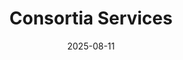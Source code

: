 ---
title: Consortia Services
date: 2025-08-11
type: landing

sections:
  - block: markdown
    content:
      title: Consortia Services
      text: |
        The NFDI community is actively involved in developing tools that effectively utilize PIDs across various use cases. We want to acknowledge this work, make it visible, and facilitate networking. You will find an overview of the PID services provided by the NFDI consortia below (open for additions).
        Would you like to make your tool visible on this page? If so, please [contact us](https://pid.services.base4nfdi.de/about/contact/). We look forward to your support!
    design:
      columns: '1'

  - block: markdown
    content:
      title: <h2>PID-Checker (NFDI4Energy)</h2>
      #subtitle: <h3>...</h3>
      text: |
        The PID Service is a web-based tool developed within TIB. It automatically checks and reports on the resolvability and status of Class IRIs, which can follow PID patterns in ontologies. It supports both scheduled, large-scale analysis of registered ontologies and on-demand checks for any ontology file available online in <span style="color: green;">.ttl</span> or <span style="color: green;">owl format</span>.  
        <h3>Main Features</h3>  
        * Batch PID Checking: Every two weeks, the service checks the ontologies from the NFDI4ING and NFDI4Energy collections (hosted by the TIB Terminology Service) for PID resolvability and status. Results are stored for reporting and monitoring.<br>
        * On-Demand PID Checking: Users can submit a link to any ontology file (in <span style="color: green;">.ttl</span> or <span style="color: green;">owl format</span>, e.g., from a Git repository) for immediate analysis. The results remain available for about one hour before they are automatically deleted.<br>
        * Detailed Reports: The service provides statistics such as the number of IRIs checked, how many are not working, PID pattern usage, and general ontology metadata.<br>
        * Result Downloads: Users can download the analysis results as CSV or Excel files — either for entire ontologies or just for filtered results. It is also possible to download results for a single ontology.<br>
        * Progress Tracking: For large external files, users receive a task ID and can track the progress and results asynchronously.  
        * REST API Access: All features can be accessed via a documented REST API.<br>

        <h3>How it relates to Persistent Identifiers (PIDs)</h3>  
        The service supports the FAIR data principles by checking that PIDs used in ontologies are working and maintained. It helps ontology developers and users ensure that PIDs are reliable, which is essential for data reuse and long-term accessibility.  

        <h3>Target Audience</h3>  
        * Ontology developers and curators  
        * Researchers or users interested in the quality and stability of PIDs in semantic resources  

        <h3>Conditions of Use</h3>  
        * The service is currently open to all users.  
        * It is provided by TIB as part of the NFDI4Energy project.  
        
        The tool is still under active development. If you notice any issues or have feature requests, feel free to create an issue in the repository or contact us by email — we’d be happy to help.  

        {{% cta cta_alt_link="https://terminology.nfdi4ing.de/ts/sandbox/pidChecker" cta_alt_text="Link to Service" %}}
    design:
      columns: '2'

  - block: markdown
    content:
      title: <h2>pid4cat (NFDI4Cat)</h2>
      #subtitle: <h3>Metadata Analysis</h3>
      text: |
        pid4cat is a service that is designed to assign persistent identifiers for resources generated in the catalysis research community, such as collections, samples, materials, devices, datasets, and services.  
        The pid4cat service builds upon existing PID infrastructure, i.e., it assigns [ePIC PIDs](https://www.pidconsortium.net/) based on the [Handle System](https://www.handle.net/). pid4cat enables partner organizations to manage their own sub-namespaces while maintaining a consistent approach to identifier creation and metadata management.  
        
        Key features of the pid4cat service include:  
        *low cost per PID for partner organizations  
        
        The pid4cat service has been developed within NFDI4Cat and is provided and managed by the HLRS (High Performance Computing Center Stuttgart). The service is made available to end-users (researchers from the catalysis research community) via partner organizations. To become a partner organization and provide a PID issuing service (e.g., repository) for your researchers, organizations have to apply to become a Sub-Name Assigning Authority in pid4cat. Details on the application process can be found [here](https://nfdi4cat.github.io/pid4cat-model/latest/getting-started/).

        {{% cta cta_alt_link="https://nfdi4cat.github.io/pid4cat-model/latest/" cta_alt_text="Link to main documentation" %}}
    design:
      columns: '2'

  - block: markdown
    content:
      title: <h2>PIDA</h2>
      #subtitle: <h3>Use Case Analysis</h3>
      text: |
        PIDA is a service providing unique persistent URLs (PURLs) for referencing digital assets on the web. Using our service will help you to ensure that your digital assets remain findable and can be accessed reliably by both humans and machines in the long term. The service provides content negotiation and is thus ideally suited to be used for the development of ontologies.  
        Some of PIDA’s key features are:
        * provides persistent and globally unique identifiers (PURLs)  
        * easy to create and update  
        * supports content negotiation (i.e. HTML, OWL, TTL, RDF)  
        * secure https communications protocol  
        * persistent for 10+ years  

        PIDA is a service provided by Hub Information and the FAIR Data Commons of the [Helmholtz Metadata Collaboration (HMC)](https://helmholtz-metadaten.de/en), an incubator platform of the Helmholtz Association within the framework of the Information and Data Science strategic initiative. It is developed, deployed and maintained by the [Institute for Advanced Simulation - Materials Data Science and Informatics (IAS-9)](https://fz-juelich.de/ias/ias-9/EN/Home/home_node.html) of the Forschungszentrum Jülich GmbH. PIDA service was started in August 2022.  
        PIDA can be used free of charge by academic (and non commercial) projects. 

        
        {{% cta cta_alt_link="https://purls.helmholtz-metadaten.de/" cta_alt_text="Link to service" %}}
    design:
      columns: '2'

---